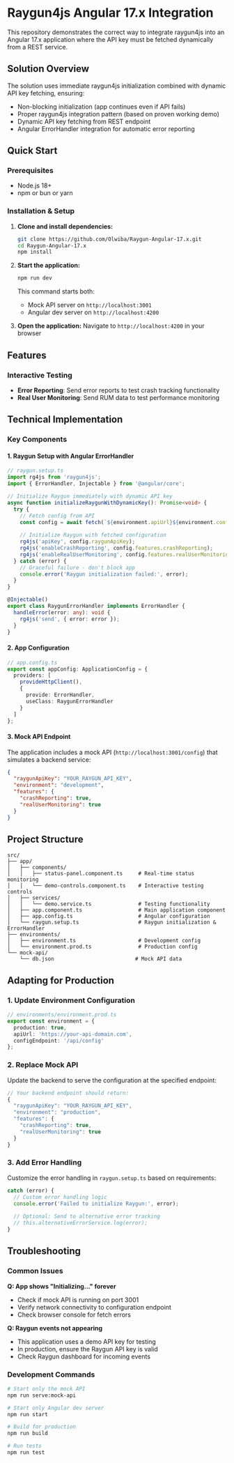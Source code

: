 # Raygun4js Angular 17.x Integration

This repository demonstrates the correct way to integrate raygun4js into an Angular 17.x application where the API key must be fetched dynamically from a REST service.

## Solution Overview

The solution uses immediate raygun4js initialization combined with dynamic API key fetching, ensuring:

- Non-blocking initialization (app continues even if API fails)
- Proper raygun4js integration pattern (based on proven working demo)
- Dynamic API key fetching from REST endpoint
- Angular ErrorHandler integration for automatic error reporting

## Quick Start

### Prerequisites

- Node.js 18+ 
- npm or bun or yarn

### Installation & Setup

1. **Clone and install dependencies:**
   ```bash
   git clone https://github.com/Olwiba/Raygun-Angular-17.x.git
   cd Raygun-Angular-17.x
   npm install
   ```

2. **Start the application:**
   ```bash
   npm run dev
   ```
   
   This command starts both:
   - Mock API server on `http://localhost:3001`
   - Angular dev server on `http://localhost:4200`

3. **Open the application:**
   Navigate to `http://localhost:4200` in your browser

## Features

### Interactive Testing
- **Error Reporting**: Send error reports to test crash tracking functionality
- **Real User Monitoring**: Send RUM data to test performance monitoring

## Technical Implementation

### Key Components

#### 1. Raygun Setup with Angular ErrorHandler
```typescript
// raygun.setup.ts
import rg4js from 'raygun4js';
import { ErrorHandler, Injectable } from '@angular/core';

// Initialize Raygun immediately with dynamic API key
async function initializeRaygunWithDynamicKey(): Promise<void> {
  try {
    // Fetch config from API
    const config = await fetch(`${environment.apiUrl}${environment.configEndpoint}`);
    
    // Initialize Raygun with fetched configuration
    rg4js('apiKey', config.raygunApiKey);
    rg4js('enableCrashReporting', config.features.crashReporting);
    rg4js('enableRealUserMonitoring', config.features.realUserMonitoring);
  } catch (error) {
    // Graceful failure - don't block app
    console.error('Raygun initialization failed:', error);
  }
}

@Injectable()
export class RaygunErrorHandler implements ErrorHandler {
  handleError(error: any): void {
    rg4js('send', { error: error });
  }
}
```

#### 2. App Configuration
```typescript
// app.config.ts
export const appConfig: ApplicationConfig = {
  providers: [
    provideHttpClient(),
    {
      provide: ErrorHandler,
      useClass: RaygunErrorHandler
    }
  ]
};
```

#### 3. Mock API Endpoint
The application includes a mock API (`http://localhost:3001/config`) that simulates a backend service:

```json
{
  "raygunApiKey": "YOUR_RAYGUN_API_KEY",
  "environment": "development",
  "features": {
    "crashReporting": true,
    "realUserMonitoring": true
  }
}
```

## Project Structure

```
src/
├── app/
│   ├── components/
│   │   ├── status-panel.component.ts     # Real-time status monitoring
│   │   └── demo-controls.component.ts    # Interactive testing controls
│   ├── services/
│   │   └── demo.service.ts               # Testing functionality
│   ├── app.component.ts                  # Main application component
│   ├── app.config.ts                     # Angular configuration
│   └── raygun.setup.ts                   # Raygun initialization & ErrorHandler
├── environments/
│   ├── environment.ts                    # Development config
│   └── environment.prod.ts               # Production config
└── mock-api/
    └── db.json                          # Mock API data
```

## Adapting for Production

### 1. Update Environment Configuration
```typescript
// environments/environment.prod.ts
export const environment = {
  production: true,
  apiUrl: 'https://your-api-domain.com',
  configEndpoint: '/api/config'
};
```

### 2. Replace Mock API
Update the backend to serve the configuration at the specified endpoint:

```typescript
// Your backend endpoint should return:
{
  "raygunApiKey": "YOUR_RAYGUN_API_KEY",
  "environment": "production",
  "features": {
    "crashReporting": true,
    "realUserMonitoring": true
  }
}
```

### 3. Add Error Handling
Customize the error handling in `raygun.setup.ts` based on requirements:

```typescript
catch (error) {
  // Custom error handling logic
  console.error('Failed to initialize Raygun:', error);
  
  // Optional: Send to alternative error tracking
  // this.alternativeErrorService.log(error);
}
```

## Troubleshooting

### Common Issues

**Q: App shows "Initializing..." forever**
- Check if mock API is running on port 3001
- Verify network connectivity to configuration endpoint
- Check browser console for fetch errors

**Q: Raygun events not appearing**
- This application uses a demo API key for testing
- In production, ensure the Raygun API key is valid
- Check Raygun dashboard for incoming events

### Development Commands

```bash
# Start only the mock API
npm run serve:mock-api

# Start only Angular dev server  
npm run start

# Build for production
npm run build

# Run tests
npm run test
```